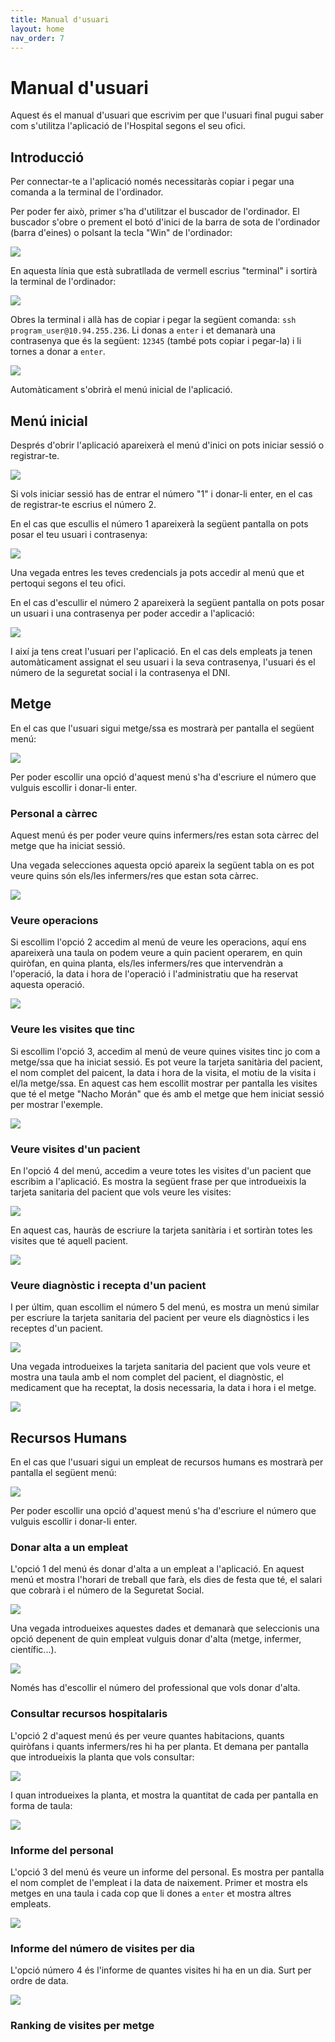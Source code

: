 ```yaml
---
title: Manual d'usuari
layout: home
nav_order: 7
---
```


# Manual d'usuari

Aquest és el manual d'usuari que escrivim per que l'usuari final pugui saber com s'utilitza l'aplicació de l'Hospital segons el seu ofici.

## Introducció

Per connectar-te a l'aplicació només necessitaràs copiar i pegar una comanda a la terminal de l'ordinador.

Per poder fer això, primer s'ha d'utilitzar el buscador de l'ordinador. El buscador s'obre o prement el botó d'inici de la barra de sota de l'ordinador (barra d'eines) o polsant la tecla "Win" de l'ordinador:

![](imagenes/manual%20usuari/buscador.png)

En aquesta línia que està subratllada de vermell escrius "terminal" i sortirà la terminal de l'ordinador:

![](imagenes/manual%20usuari/terminal.png)

Obres la terminal i allà has de copiar i pegar la següent comanda: `ssh program_user@10.94.255.236`. Li donas a `enter` i et demanarà una contrasenya que és la següent: `12345` (també pots copiar i pegar-la) i li tornes a donar a `enter`. 

![](imagenes/manual%20usuari/ssh.png)

Automàticament s'obrirà el menú inicial de l'aplicació.

## Menú inicial

Després d'obrir l'aplicació apareixerà el menú d'inici on pots iniciar sessió o registrar-te.

![](imagenes/manual%20usuari/menulogin.png)

Si vols iniciar sessió has de entrar el número "1" i donar-li enter, en el cas de registrar-te escrius el número 2.

En el cas que escullis el número 1 apareixerà la següent pantalla on pots posar el teu usuari i contrasenya:

![](imagenes/manual%20usuari/iniciarsesion.png)

Una vegada entres les teves credencials ja pots accedir al menú que et pertoqui segons el teu ofici.

En el cas d'escullir el número 2 apareixerà la següent pantalla on pots posar un usuari i una contrasenya per poder accedir a l'aplicació:

![](imagenes/manual%20usuari/registrarse.png)

I així ja tens creat l'usuari per l'aplicació. En el cas dels empleats ja tenen automàticament assignat el seu usuari i la seva contrasenya, l'usuari és el número de la seguretat social i la contrasenya el DNI.

## Metge

En el cas que l'usuari sigui metge/ssa es mostrarà per pantalla el següent menú:

![](imagenes/manual%20usuari/menugestionmedico.png)

Per poder escollir una opció d'aquest menú s'ha d'escriure el número que vulguis escollir i donar-li enter.

### Personal a càrrec

Aquest menú és per poder veure quins infermers/res estan sota càrrec del metge que ha iniciat sessió.

Una vegada selecciones aquesta opció apareix la següent tabla on es pot veure quins són els/les infermers/res que estan sota càrrec.

![](imagenes/manual%20usuari/personalcargo.png)

### Veure operacions

Si escollim l'opció 2 accedim al menú de veure les operacions, aquí ens apareixerà una taula on podem veure a quin pacient operarem, en quin quiròfan, en quina planta, els/les infermers/res que intervendràn a l'operació, la data i hora de l'operació i l'administratiu que ha reservat aquesta operació.

![](imagenes/manual%20usuari/veroperaciones.png)

### Veure les visites que tinc

Si escollim l'opció 3, accedim al menú de veure quines visites tinc jo com a metge/ssa que ha iniciat sessió. Es pot veure la tarjeta sanitària del pacient, el nom complet del paicent, la data i hora de la visita, el motiu de la visita i el/la metge/ssa. En aquest cas hem escollit mostrar per pantalla les visites que té el metge "Nacho Morán" que és amb el metge que hem iniciat sessió per mostrar l'exemple.

![](imagenes/manual%20usuari/vervisitas.png)

### Veure visites d'un pacient

En l'opció 4 del menú, accedim a veure totes les visites d'un pacient que escribim a l'aplicació. Es mostra la següent frase per que introdueixis la tarjeta sanitaria del pacient que vols veure les visites:

![](imagenes/manual%20usuari/vervisitasdeunpaciente.png)

En aquest cas, hauràs de escriure la tarjeta sanitària i et sortiràn totes les visites que té aquell pacient.

![](imagenes/manual%20usuari/vervisitasdeunpaciente1.png)

### Veure diagnòstic i recepta d'un pacient

I per últim, quan escollim el número 5 del menú, es mostra un menú similar per escriure la tarjeta sanitaria del pacient per veure els diagnòstics i les receptes d'un pacient.

![](imagenes/manual%20usuari/verdiagnosticoyrecetadeunpaciente.png)

Una vegada introdueixes la tarjeta sanitaria del pacient que vols veure et mostra una taula amb el nom complet del pacient, el diagnòstic, el medicament que ha receptat, la dosis necessaria, la data i hora i el metge.

![](imagenes/manual%20usuari/verdiagnosticoyrecetadeunpaciente1.png)

## Recursos Humans

En el cas que l'usuari sigui un empleat de recursos humans es mostrarà per pantalla el següent menú:

![](imagenes/manual%20usuari/menugestionrrhh.png)

Per poder escollir una opció d'aquest menú s'ha d'escriure el número que vulguis escollir i donar-li enter.

### Donar alta a un empleat

L'opció 1 del menú és donar d'alta a un empleat a l'aplicació. En aquest menú et mostra l'horari de treball que farà, els dies de festa que té, el salari que cobrarà i el número de la Seguretat Social.

![](imagenes/manual%20usuari/introducirempleado.png)

Una vegada introdueixes aquestes dades et demanarà que seleccionis una opció depenent de quin empleat vulguis donar d'alta (metge, infermer, científic...).

![](imagenes/manual%20usuari/introducirempleado1.png)

Només has d'escollir el número del professional que vols donar d'alta.

### Consultar recursos hospitalaris

L'opció 2 d'aquest menú és per veure quantes habitacions, quants quiròfans i quants infermers/res hi ha per planta. Et demana per pantalla que introdueixis la planta que vols consultar:

![](imagenes/manual%20usuari/recursoshospitalarios.png)

I quan introdueixes la planta, et mostra la quantitat de cada per pantalla en forma de taula:

![](imagenes/manual%20usuari/recursoshospitalarios1.png)

### Informe del personal

L'opció 3 del menú és veure un informe del personal. Es mostra per pantalla el nom complet de l'empleat i la data de naixement. Primer et mostra els metges en una taula i cada cop que li dones a `enter` et mostra altres empleats.

![](imagenes/manual%20usuari/informepersonal.png)

### Informe del número de visites per dia

L'opció número 4 és l'informe de quantes visites hi ha en un dia. Surt per ordre de data.

![](imagenes/manual%20usuari/)

### Ranking de visites per metge





### 